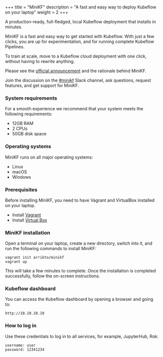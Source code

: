 +++
title = "MiniKF"
description = "A fast and easy way to deploy Kubeflow on your laptop"
weight = 2
+++

A production-ready, full-fledged, local Kubeflow deployment that
installs in minutes.

MiniKF is a fast and easy way to get started with Kubeflow. With just a
few clicks, you are up for experimentation, and for running complete
Kubeflow Pipelines.

To train at scale, move to a Kubeflow cloud deployment with one click,
without having to rewrite anything.

Please see the [official
announcement](https://medium.com/kubeflow/minikf-the-fastest-and-easiest-way-to-deploy-kubeflow-on-your-laptop-a91fb846d0ba)
and the rationale behind MiniKF.

Join the discussion on the
[#minikf](https://kubeflow.slack.com/messages/CGRKM3N0G/) Slack channel,
ask questions, request features, and get support for MiniKF.

### System requirements
For a smooth experience we recommend that your system meets the
following requirements:

- 12GB RAM
- 2 CPUs
- 50GB disk space

### Operating systems
MiniKF runs on all major operating systems:

- Linux
- macOS
- Windows

### Prerequisites
Before installing MiniKF, you need to have Vagrant and VirtualBox
installed on your laptop.

- Install [Vagrant](https://www.vagrantup.com/downloads.html)
- Install [Virtual Box](https://www.virtualbox.org/wiki/Downloads)

### MiniKF installation
Open a terminal on your laptop, create a new directory, switch into it,
and run the following commands to install MiniKF:

```
vagrant init arrikto/minikf
vagrant up
```

This will take a few minutes to complete. Once the installation is
completed successfully, follow the on-screen instructions.

### Kubeflow dashboard
You can access the Kubeflow dashboard by opening a browser and going to:

```
http://10.10.10.10
```

### How to log in
Use these credentials to log in to all services, for example,
JupyterHub, Rok:

```
username: user
password: 12341234
```
